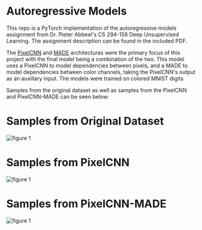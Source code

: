 # Autoregressive Models
This repo is a PyTorch implementation of the autoregressive models assignment from Dr. Pieter Abbeel's CS 294-158 Deep Unsupervised Learning. 
The assignment description can be found in the included PDF.

The [PixelCNN](https://arxiv.org/abs/1601.06759) and [MADE](https://arxiv.org/abs/1502.03509) architectures were the primary focus of 
this project with the final model being a combination of the two. This model uses a PixelCNN to model dependencies between pixels, and a MADE to model dependencies between color channels, taking the PixelCNN's output as an auxillary input. The models were trained on colored MNIST digits.

Samples from the original dataset as well as samples from the PixelCNN and PixelCNN-MADE can be seen below:

# Samples from Original Dataset

![figure 1](https://raw.github.com/JackBrady/Autoregressive_Models/master/Samples/MNIST_Samples.png)

# Samples from PixelCNN

![figure 1](https://raw.github.com/JackBrady/Autoregressive_Models/master/Samples/Pixel_CNN_Samples.png)

# Samples from PixelCNN-MADE

![figure 1](https://raw.github.com/JackBrady/Autoregressive_Models/master/Samples/Pixel_CNN_MADE_Samples.png)





